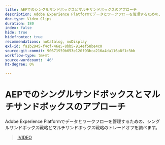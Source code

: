 ```yaml
---
title: AEPでのシングルサンドボックスとマルチサンドボックスのアプローチ
description: Adobe Experience Platformでデータとワークフローを管理するための、シングルサンドボックス戦略とマルチサンドボックス戦略のトレードオフを調べます。
doc-type: Video Clips
duration: 180
index: false
hide: true
hidefromtoc: true
recommendations: noCatalog, noDisplay
exl-id: fa1b2945-f4cf-46e5-8bb5-914ef58be4c0
source-git-commit: 90671959b653e120f93bca216a4da116a8f1c3bb
workflow-type: tm+mt
source-wordcount: '46'
ht-degree: 0%

---
```


# AEPでのシングルサンドボックスとマルチサンドボックスのアプローチ

Adobe Experience Platformでデータとワークフローを管理するための、シングルサンドボックス戦略とマルチサンドボックス戦略のトレードオフを調べます。

<!-- 62_S601_3442532_179_single-vs-multisandbox-approach-in-aep -->
>[!VIDEO](https://video.tv.adobe.com/v/3462655/?learn=on&enablevpops=true&captions=jpn)
